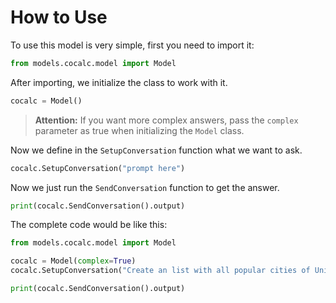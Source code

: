 # How to Use

To use this model is very simple, first you need to import it:

```py
from models.cocalc.model import Model
```

After importing, we initialize the class to work with it.

```py
cocalc = Model()
```

> **Attention:** If you want more complex answers, pass the `complex` parameter as true when initializing the `Model` class.

Now we define in the `SetupConversation` function what we want to ask.

```py
cocalc.SetupConversation("prompt here")
```

Now we just run the `SendConversation` function to get the answer.

```py
print(cocalc.SendConversation().output)
```

The complete code would be like this:

```py
from models.cocalc.model import Model

cocalc = Model(complex=True)
cocalc.SetupConversation("Create an list with all popular cities of United States.")

print(cocalc.SendConversation().output)
```
